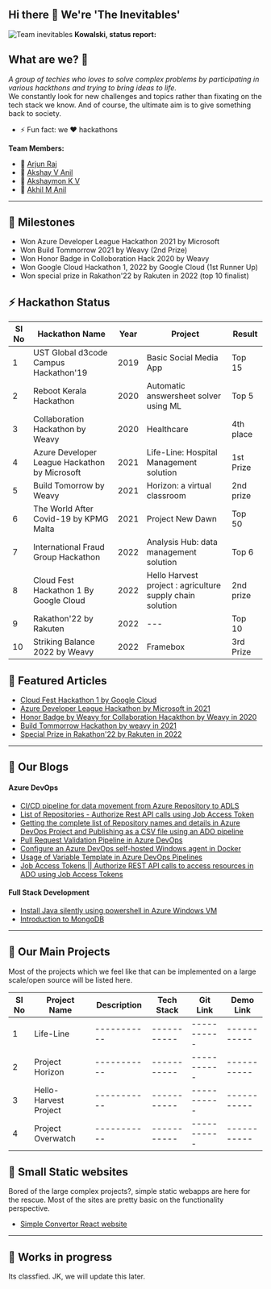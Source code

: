 ## Hi there 👋 We're 'The Inevitables'

![Team inevitables](https://a-static.besthdwallpaper.com/penguins-of-madagascar-plucky-penguins-wallpaper-4320x1440-14052_107.jpg)
**Kowalski, status report:**

## What are we? 🧙

*A group of techies who loves to solve complex problems by participating in various hackthons and trying to bring ideas to life.* <br/>
We constantly look for new challenges and topics rather than fixating on the tech stack we know. And of course, the ultimate aim is to give something back to society.

- ⚡ Fun fact: we ❤️ hackathons

**Team Members:**
- 🧙 [Arjun Raj](https://www.linkedin.com/in/arjun-raj-pala/) 
- 🧙 [Akshay V Anil](https://www.linkedin.com/in/akshay-v-anil-8691ba7b/)
- 🧙 [Akshaymon K V](https://www.linkedin.com/in/akshaymonkvn3/)
- 🧙 [Akhil M Anil](https://www.linkedin.com/in/akhil-m-anil-2bb54a122/)

 
---
## 🌈 Milestones

- Won Azure Developer League Hackathon 2021 by Microsoft
- Won Build Tommorrow 2021 by Weavy (2nd Prize)
- Won Honor Badge in Colloboration Hack 2020 by Weavy
- Won Google Cloud Hackathon 1, 2022 by Google Cloud (1st Runner Up)
- Won special prize in Rakathon'22 by Rakuten in 2022 (top 10 finalist)

## ⚡ Hackathon Status

| **Sl No** | **Hackathon Name** | **Year** | **Project** | **Result** |
| ----------- | ----------- | ----------- | ----------- | ----------- |
| 1 |  UST Global d3code Campus Hackathon'19|  2019 | Basic Social Media App  | Top 15   |
| 2 | Reboot Kerala Hackathon |  2020 | Automatic answersheet solver using ML | Top 5  |
| 3 |  Collaboration Hackathon by Weavy| 2020  | Healthcare  | 4th place   |
| 4 | Azure Developer League Hackathon by Microsoft | 2021   | Life-Line: Hospital Management solution  | 1st Prize  |
| 5 |  Build Tomorrow by Weavy | 2021  | Horizon: a virtual classroom  | 2nd prize  |
| 6 | The World After Covid-19 by KPMG Malta | 2021  | Project New Dawn  | Top 50   |
| 7 | International Fraud Group Hackathon | 2022  | Analysis Hub: data management solution  | Top 6  |
| 8 | Cloud Fest Hackathon 1 By Google Cloud | 2022  | Hello Harvest project : agriculture supply chain solution   | 2nd prize  |
| 9 | Rakathon'22 by Rakuten | 2022 | --- | Top 10 |
| 10 | Striking Balance 2022 by Weavy | 2022 | Framebox | 3rd Prize |

## 🍿 Featured Articles

- [Cloud Fest Hackathon 1 by Google Cloud](https://www.hackerearth.com/challenges/hackathon/cloud-fest-hackathon-i-presented-by-google-cloud/)
- [Azure Developer League Hackathon by Microsoft in 2021](https://www.hackerearth.com/challenges/hackathon/azure-developer-league-hackathon/?utm_source=challenges-modern&utm_campaign=registered-challenges&utm_medium=right-panel)
- [Honor Badge by Weavy for Collaboration Hacakthon by Weavy in 2020](https://www.weavy.com/developer/hackathons/collabhack20/collabhack20-theinevitables)
- [Build Tommorrow Hackathon by weavy in 2021](https://www.weavy.com/developer/hackathons/buildtmr21-the-inevitables)
- [Special Prize in Rakathon'22 by Rakuten in 2022](https://xathon.mettl.com/event/Rakathon_22)
---

## 🍿 Our Blogs

#### Azure DevOps

- [CI/CD pipeline for data movement from Azure Repository to ADLS](https://tech-inevitables.blogspot.com/2023/01/cicd-pipeline-for-data-movement-from.html)
- [List of Repositories - Authorize Rest API calls using Job Access Token](https://tech-inevitables.blogspot.com/2022/12/list-of-repositories-authorize-rest-api.html)
- [Getting the complete list of Repository names and details in Azure DevOps Project and Publishing as a CSV file using an ADO pipeline](https://tech-inevitables.blogspot.com/2022/10/list-of-repos-in-azure-devops-project.html)
- [Pull Request Validation Pipeline in Azure DevOps](https://tech-inevitables.blogspot.com/2022/10/pull-request-validation-pipeline-for.html)
- [Configure an Azure DevOps self-hosted Windows agent in Docker](https://tech-inevitables.blogspot.com/2022/10/configure-azure-devops-self-hosted.html)
- [Usage of Variable Template in Azure DevOps Pipelines](https://tech-inevitables.blogspot.com/2022/11/usage-of-variable-template-in-azure.html)
- [Job Access Tokens || Authorize REST API calls to access resources in ADO using Job Access Tokens](https://tech-inevitables.blogspot.com/2022/11/job-access-tokens-authorize-rest-api.html)

#### Full Stack Development

- [Install Java silently using powershell in Azure Windows VM](https://tech-inevitables.blogspot.com/2022/08/install-java-silently-using-powershell.html)
- [ Introduction to MongoDB ](https://tech-inevitables.blogspot.com/2022/09/MongoDB.html)


---
##  🍿 Our Main Projects

Most of the projects which we feel like that can be implemented on a large scale/open source will be listed here.

| Sl No | Project Name  | Description | Tech Stack | Git Link | Demo Link |
| ----------- | ----------- | ----------- | ----------- | ----------- |----------- |
| 1 | Life-Line | ----------- | ----------- | ----------- |----------- |
| 2 | Project Horizon | ----------- | ----------- | ----------- |----------- |
| 3 | Hello-Harvest Project | ----------- | ----------- | ----------- |----------- |
| 4 | Project Overwatch | ----------- | ----------- | ----------- |----------- |

## 🍿 Small Static websites
Bored of the large complex projects?, simple static webapps are here for the rescue. Most of the sites are pretty basic on the functionality perspective.
- [Simple Convertor React website](https://myconverterwidgets.herokuapp.com/)

---
## 🍿 Works in progress
Its classfied. JK, we will update this later.





